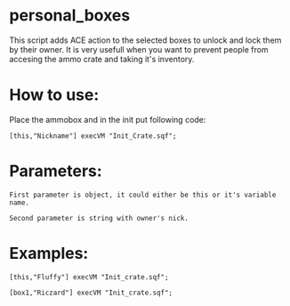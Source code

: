 # personal_boxes

This script adds ACE action to the selected boxes to unlock and lock them by their owner. 
It is very usefull when you want to prevent people from accesing the ammo crate and taking it's inventory.

# How to use:

Place the ammobox and in the init put following code:
```
[this,"Nickname"] execVM "Init_Crate.sqf";
```

# Parameters:
```
First parameter is object, it could either be this or it's variable name.

Second parameter is string with owner's nick. 
```

# Examples:
```
[this,"Fluffy"] execVM "Init_crate.sqf";

[box1,"Riczard"] execVM "Init_crate.sqf";
```